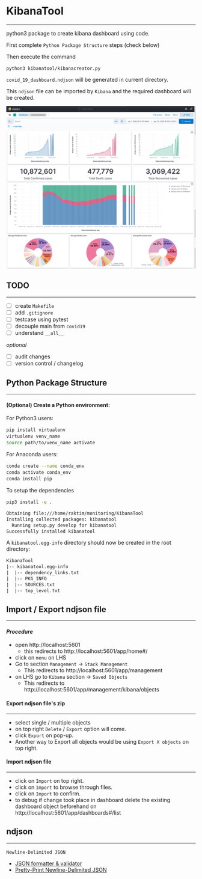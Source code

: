 # KibanaTool
---
python3 package to create kibana dashboard using code.

First complete `Python Package Structure` steps (check below)

Then execute the command
```
python3 kibanatool/kibanacreator.py
```

`covid_19_dashboard.ndjson` will be generated in current directory.

This `ndjson` file can be imported by `Kibana` and the required dashboard will be created.

![covid19 dashboard](kibanatool/covid19/static/covid_19_dashboard.png)

## TODO
---
- [ ] create `Makefile`
- [ ] add `.gitignore`
- [ ] testcase using pytest
- [ ] decouple main from `covid19`
- [ ] understand `__all__`

*optional*
- [ ] audit changes
- [ ] version control / changelog

## Python Package Structure 
---
#### (Optional) Create a Python environment:

For Python3 users:
```bash
pip install virtualenv
virtualenv venv_name
source path/to/venv_name activate
```
For Anaconda users:
```bash
conda create --name conda_env
conda activate conda_env
conda install pip
```

To setup the dependencies
```bash
pip3 install -e .
```
```
Obtaining file:///home/raktim/monitoring/KibanaTool
Installing collected packages: kibanatool
  Running setup.py develop for kibanatool
Successfully installed kibanatool
```

A `kibanatool.egg-info` directory should now be created in the root directory:
```
KibanaTool
|-- kibanatool.egg-info
|  |-- dependency_links.txt
|  |-- PKG_INFO
|  |-- SOURCES.txt
|  |-- top_level.txt
```

## Import / Export ndjson file
---
#### *Procedure*

- open http://localhost:5601
  - this redirects to http://localhost:5601/app/home#/
- click on `menu` on LHS
- Go to section `Management` -> `Stack Management`
  - This redirects to http://localhost:5601/app/management
- on LHS go to `Kibana` section -> `Saved Objects`
  - This redirects to http://localhost:5601/app/management/kibana/objects

#### Export ndjson file's zip
---
- select single / multiple objects
- on top right `Delete` / `Export` option will come.
- click `Export` on pop-up.
- Another way to Export all objects would be using `Export X objects` on top right.

#### Import ndjson file
---
- click on `Import` on top right.
- click on `Import` to browse through files.
- click on `Import` to confirm.
- to debug if change took place in dashboard delete the existing dashboard object beforehand on http://localhost:5601/app/dashboards#/list

## ndjson
---
`Newline-Delimited JSON`

- [JSON formatter & validator](https://jsonformatter.curiousconcept.com/#)
- [Pretty-Print Newline-Delimited JSON](https://pprint-ndjson.neverendingqs.com/)

